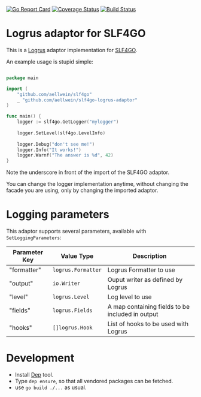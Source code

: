 [![Go Report Card](https://goreportcard.com/badge/github.com/aellwein/slf4go-logrus-adaptor)](https://goreportcard.com/report/github.com/aellwein/slf4go-logrus-adaptor)
[![Coverage Status](https://img.shields.io/coveralls/github/aellwein/slf4go-logrus-adaptor/master.svg)](https://coveralls.io/github/aellwein/slf4go-logrus-adaptor?branch=master)
[![Build Status](https://img.shields.io/travis/aellwein/slf4go-native-adaptor/master.svg)](https://travis-ci.org/aellwein/slf4go-native-adaptor) 


# Logrus adaptor for SLF4GO

This is a [Logrus](https://github.com/sirupsen/logrus) adaptor implementation for [SLF4GO](https://github.com/aellwein/slf4go).

An example usage is stupid simple:

```go

package main

import (
	"github.com/aellwein/slf4go"
	_ "github.com/aellwein/slf4go-logrus-adaptor"
)

func main() {
    logger := slf4go.GetLogger("mylogger")
    
    logger.SetLevel(slf4go.LevelInfo)
    
    logger.Debug("don't see me!")
    logger.Info("It works!")
    logger.Warnf("The answer is %d", 42)
}
```
Note the underscore in front of the import of the SLF4GO adaptor.

You can change the logger implementation anytime, without changing the facade you are using, only by changing 
the imported adaptor.

# Logging parameters

This adaptor supports several parameters, available with ``SetLoggingParameters``:


 Parameter Key     | Value Type                        | Description
-------------------|-----------------------------------|----------------------------------
 "formatter"       | ``logrus.Formatter``              | Logrus Formatter to use
 "output"          | ``io.Writer``                     | Ouput writer as defined by Logrus
 "level"           | ``logrus.Level``                  | Log level to use
 "fields"          | ``logrus.Fields``                 | A map containing fields to be included in output
 "hooks"           | ``[]logrus.Hook``                 | List of hooks to be used with Logrus

# Development

* Install [Dep](https://github.com/golang/dep) tool.
* Type ``dep ensure``, so that all vendored packages can be fetched.
* use ``go build ./...`` as usual.